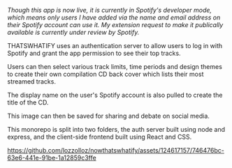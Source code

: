 *Though this app is now live, it is currently in Spotify's developer mode, which means only users I have added via the name and email address on their Spotify account can use it.*
*My extension request to make it publically available is currently under review by Spotify.*

THATSWHATIFY uses an authentication server to allow users to log in with Spotify and grant the app permission to see their top tracks. 

Users can then select various track limits, time periods and design themes to create their own compilation CD back cover which lists their most streamed tracks.

The display name on the user's Spotify account is also pulled to create the title of the CD.

This image can then be saved for sharing and debate on social media. 

This monorepo is split into two folders, the auth server built using node and express, and the client-side frontend built using React and CSS.

https://github.com/lozzolloz/nowthatswhatify/assets/124617157/746476bc-63e6-441e-91be-1a12859c3ffe

